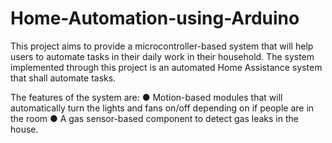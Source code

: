 # Home-Automation-using-Arduino
This project aims to provide a microcontroller-based system that will help users to automate tasks in their daily work in their household. The system implemented through this project is an automated Home Assistance system that shall automate tasks. 

The features of the system are: 
● Motion-based modules that will automatically turn the lights and fans on/off depending on if people are in the room
● A gas sensor-based component to detect gas leaks in the house. 

